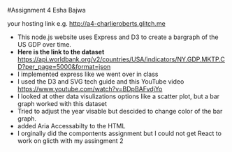 #Assignment 4 Esha Bajwa

your hosting link e.g. http://a4-charlieroberts.glitch.me

- This node.js website uses Express and D3 to create a bargraph of the US GDP over time. 
- **Here is the link to the dataset** https://api.worldbank.org/v2/countries/USA/indicators/NY.GDP.MKTP.CD?per_page=5000&format=json
- I implemented express like we went over in class 
- I used the D3 and SVG tech guide and this YouTube video https://www.youtube.com/watch?v=BDpBAFvdjYo
- I looked at other data visulizations options like a scatter plot, but a bar graph worked with this dataset
- Tried to adjust the year visable but descided to change color of the bar graph.
- added Aria Accessabilty to the HTML 
- I orginally did the compontents assignment but I could not get React to work on glicth with my assingment 2 
